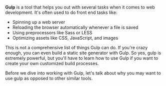 [//]: # "content/Open Source/Gulp.md"

**Gulp** is a tool that helps you out with several tasks when it comes to web development. It's often used to do front end tasks like: 

* Spinning up a web server
* Reloading the browser automatically whenever a file is saved
* Using preprocessors like Sass or LESS
* Optimizing assets like CSS, JavaScript, and images

This is not a comprehensive list of things Gulp can do. If you're crazy enough, you can even build a static site generator with Gulp. So yes, gulp is extremely powerful, but you'll have to learn how to use Gulp if you want to create your own customized build processes. 

Before we dive into working with Gulp, let's talk about why you may want to use gulp as opposed to other similar tools. 
